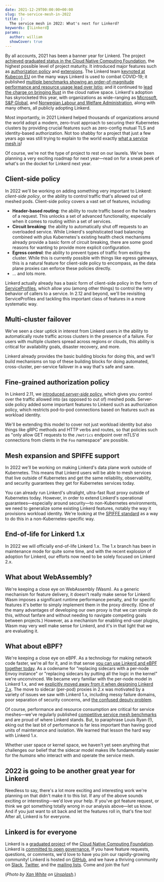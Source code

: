 ```yaml
---
date: 2021-12-29T00:00:00+00:00
slug: the-service-mesh-in-2022
title: |-
  The service mesh in 2022: What's next for Linkerd?
keywords: [lLinkerd]
params:
  author: william
  showCover: true
---
```


By all accounts, 2021 has been a banner year for Linkerd. The project [achieved
graduated status in the Cloud Native Computing
Foundation](/2021/07/28/announcing-cncf-graduation/), the
highest possible level of project maturity. It introduced major features such as
[authorization policy](/2021/09/30/announcing-linkerd-2.11/)
and [extensions](/2021/03/11/announcing-linkerd-2.10/). The
Linkerd team [keynoted at Kubecon
EU](https://buoyant.io/media/linkerd-vs-covid-19/) on the many ways Linkerd is
used to combat COVID-19; it published [multiple benchmarks showing an
order-of-magnitude performance and resource usage lead over
Istio](https://www.cncf.io/blog/2021/12/17/benchmarking-linkerd-and-istio-2021-redux/);
and it continued to [lead the charge on bringing
Rust](https://www.youtube.com/watch?v=BWL4889RKhU) in the cloud native space.
Linkerd's adoption has skyrocketed this year, with organizations as wide-ranging
as [Microsoft](https://www.microsoft.com/), [S&P
Global](https://www.spglobal.com/en/), and  [Norwegian Labour and Welfare
Administration](https://www.nav.no/), along with many others, all publicly
adopting Linkerd.

Most importantly, in 2021 Linkerd helped thousands of organizations around the
world adopt a modern, zero-trust approach to securing their Kubernetes clusters
by providing crucial features such as zero-config mutual TLS and identity-based
authorization. Not too shabby for a project that just a few years ago was still
trying to explain to the world exactly [what a service mesh
is](https://buoyant.io/service-mesh-manifesto/)!

Of course, we're not the type of project to rest on our laurels. We've been
planning a very exciting roadmap for next year—read on for a sneak peek of
what's on the docket for Linkerd next year.

## Client-side policy

In 2022 we'll be working on adding something very important to Linkerd:
_client-side policy_, or the ability to control traffic that's allowed out of
meshed pods. Client-side policy covers a vast set of features, including:

* **Header-based routing**: the ability to route traffic based on the headers of
  a request. This unlocks a set of advanced functionality, especially when it
  comes to routing within a set of services.
* **Circuit breaking**: the ability to automatically shut off requests to an
  overloaded service. While Linkerd's sophisticated load balancing combined with
  plus Kubernetes's existing health check mechanisms already provide a basic
  form of circuit breaking, there are some good reasons for wanting to provide
  more explicit configuration.
* **Egress control**: the ability to prevent types of traffic from exiting the
  cluster. While this is currently possible with things like egress gateways,
  this is a natural feature for client-side policy to encompass, as the data
  plane proxies can enforce these policies directly.
* ... and lots more.

Linkerd actually already has a basic form of client-side policy in the form of
[ServiceProfiles](/2/reference/service-profiles/), which allow
you (among other things) to control the retry behavior of callers to a service.
In 2.12 and beyond, we'll be revisiting ServiceProfiles and tackling this
important class of features in a more systematic way.

## Multi-cluster failover

We've seen a clear uptick in interest from Linkerd users in the ability to
automatically route traffic across clusters in the presence of a failure. For
users with multiple clusters spread across regions or clouds, this ability is
critical for availability goals, disaster recovery, and more.

Linkerd already provides the basic building blocks for doing this, and we'll
build mechanisms on top of these building blocks for doing automated,
cross-cluster, per-service failover in a way that's safe and sane.

## Fine-grained authorization policy

In Linkerd 2.11, we [introduced _server-side_
policy](/2021/09/30/announcing-linkerd-2.11/), which gives you
control over the traffic allowed into (as opposed to out of) meshed pods.
Server-side policy added some important features to Linkerd such as
authorization policy, which restricts pod-to-pod connections based on features
such as workload identity.

We'll be extending this model to cover not just workload identity but also
things like gRPC methods and HTTP verbs and routes, so that policies such as
"only allow GET requests to the `/metrics` endpoint over mTLS'd connections from
clients in the `Foo` namespace" are possible.

## Mesh expansion and SPIFFE support

In 2022 we'll be working on making Linkerd's data plane work outside of
Kubernetes. This means that Linkerd users will be able to mesh services that
live outside of Kubernetes and get the same reliability, observability, and
security guarantees they get for Kubernetes services today.

You can already run Linkerd's ultralight, ultra-fast Rust proxy outside of
Kubernetes today. However, in order to extend Linkerd's operational
guarantees—especially around security—to non-Kubernetes environments, we need to
generalize some existing Linkerd features, notably the way it provisions
workload identity. We're looking at the [SPIFFE standard](https://spiffe.io/)
as a way to do this in a non-Kubernetes-specific way.

## End-of-life for Linkerd 1.x

In 2022 we will officially end-of-life Linkerd 1.x. The 1.x branch has been in
maintenance mode for quite some time, and with the recent explosion of adoption
for Linkerd, our efforts now need to be solely focused on Linkerd 2.x.

## What about WebAssembly?

We're keeping a close eye on WebAssembly (Wasm). As a generic mechanism for
feature delivery, it doesn't really make sense for Linkerd: Wasm imposes a
significant runtime performance penalty, and for specific features it's better
to simply implement them in the proxy directly. (One of the many advantages of
developing our own proxy is that we can simple do this, without fanfare and
without needing to navigate competing goals between projects.) However, as a
mechanism for enabling end-user plugins, Wasm may very well make sense for
Linkerd, and it's in that light that we are evaluating it.

## What about eBPF?

We're keeping a close eye on eBPF. As a technology for making network code
faster, we're all for it, and in that sense [you can use Linkerd and eBPF
together
today](https://buoyant.io/2020/12/23/kubernetes-network-policies-with-cilium-and-linkerd/).
As a codename for "replacing sidecars with a per-node Envoy instance" or
"replacing sidecars by putting all the logic in the kernel" we're unconvinced.
We became very familiar with the per-node model in Linkerd 1.x, and we
[explicitly moved away from it when designing Linkerd
2.x](https://www.infoq.com/articles/linkerd-v2-production-adoption/). The move
to sidecar (per-pod) proxies in 2.x was motivated by a variety of issues we saw
with Linkerd 1.x, including messy failure domains, poor separation of security
concerns, and [the confused deputy
problem](https://en.wikipedia.org/wiki/Confused_deputy_problem).

Of course, performance and resource consumption are critical for service
meshes—we've regularly published [competitive service mesh
benchmarks](/2021/11/29/linkerd-vs-istio-benchmarks-2021/) and
are proud of where Linkerd stands. But, to paraphrase Louis Ryan (!), eking out
the last bit of performance is far less important than having good units of
maintenance and isolation. We learned that lesson the hard way with Linkerd 1.x.

Whether user space or kernel space, we haven't yet seen anything that challenges
our belief that the sidecar model makes life fundamentally easier for the
_humans_ who interact with and operate the service mesh.

## 2022 is going to be another great year for Linkerd

Needless to say, there's a lot more exciting and interesting work we're planning
on that didn't make it to this list. If any of the above sounds exciting or
interesting—we'd love your help. If you've got feature request, or think we got
something totally wrong in our analysis above—let us know. And if you just want
to sit back and let the features roll in, that's fine too! After all, Linkerd is
for everyone.

## Linkerd is for everyone

Linkerd is a [graduated project](/2021/07/28/announcing-cncf-graduation/) of the
[Cloud Native Computing Foundation](https://cncf.io/). Linkerd is [committed to
open
governance.](/2019/10/03/linkerds-commitment-to-open-governance/)
If you have feature requests, questions, or comments, we'd love to have you join
our rapidly-growing community! Linkerd is hosted on
[GitHub](https://github.com/linkerd/), and we have a thriving community on
[Slack](https://slack.linkerd.io/), [Twitter](https://twitter.com/linkerd), and
the [mailing lists](/community/get-involved/). Come and join the fun!

(*Photo by [Xan
White](https://unsplash.com/@xwpics?utm_source=unsplash&utm_medium=referral&utm_content=creditCopyText)
on
[Unsplash](https://unsplash.com/?utm_source=unsplash&utm_medium=referral&utm_content=creditCopyText).*)
